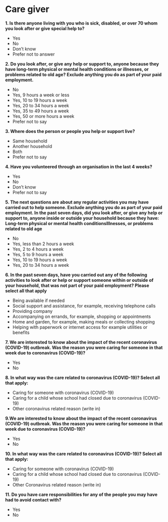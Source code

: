 # Care giver

**1. Is there anyone living with you who is sick, disabled, or over 70 whom you look after or give special help to?**

- Yes
- No
- Don’t know
- Prefer not to answer

**2. Do you look after, or give any help or support to, anyone because they have long-term physical or mental health conditions or illnesses, or problems related to old age? Exclude anything you do as part of your paid employment.**

- No
- Yes, 9 hours a week or less
- Yes, 10 to 19 hours a week
- Yes, 20 to 34 hours a week
- Yes, 35 to 49 hours a week
- Yes, 50 or more hours a week
- Prefer not to say

**3. Where does the person or people you help or support live?**

- Same household
- Another household
- Both
- Prefer not to say

**4. Have you volunteered through an organisation in the last 4 weeks?**

- Yes
- No
- Don’t know
- Prefer not to say

**5. The next questions are about any regular activities you may have carried out to help someone. Exclude anything you do as part of your paid employment. In the past seven days, did you look after, or give any help or support to, anyone inside or outside your household because they have: Long-term physical or mental health conditionsIllnesses, or problems related to old age**

- No
- Yes, less than 2 hours a week
- Yes, 2 to 4 hours a week
- Yes, 5 to 9 hours a week
- Yes, 10 to 19 hours a week
- Yes, 20 to 34 hours a week

**6. In the past seven days, have you carried out any of the following activities to look after or help or support someone within or outside of your household, that was not part of your paid employment? Please select all that apply**

- Being available if needed
- Social support and assistance, for example, receiving telephone calls
- Providing company
- Accompanying on errands, for example, shopping or appointments
- Home and garden, for example, making meals or collecting shopping
- Helping with paperwork or internet access for example utilities or benefits

**7. We are interested to know about the impact of the recent coronavirus (COVID-19) outbreak. Was the reason you were caring for someone in that week due to coronavirus (COVID-19)?**

- Yes
- No

**8. In what way was the care related to coronavirus (COVID-19)? Select all that apply:**

- Caring for someone with coronavirus (COVID-19)
- Caring for a child whose school had closed due to coronavirus (COVID-19)
- Other coronavirus related reason (write in)

**9.We are interested to know about the impact of the recent coronavirus (COVID-19) outbreak. Was the reason you were caring for someone in that week due to coronavirus (COVID-19)?**

- Yes
- No

**10. In what way was the care related to coronavirus (COVID-19)? Select all that apply:**

- Caring for someone with coronavirus (COVID-19)
- Caring for a child whose school had closed due to coronavirus (COVID-19)
- Other Coronavirus related reason (write in)

**11. Do you have care responsibilities for any of the people you may have had to avoid contact with?**

- Yes
- No
